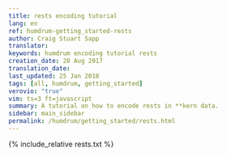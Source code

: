 ```yaml
---
title: rests encoding tutorial
lang: en
ref: humdrum-getting_started-rests
author: Craig Stuart Sapp
translator: 
keywords: humdrum encoding tutorial rests
creation_date: 20 Aug 2017
translation_date: 
last_updated: 25 Jan 2018
tags: [all, humdrum, getting_started]
verovio: "true"
vim: ts=3 ft=javascript
summary: A tutorial on how to encode rests in **kern data.
sidebar: main_sidebar
permalink: /humdrum/getting_started/rests.html
---
```


{% include_relative rests.txt %}

